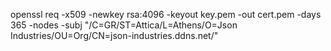 openssl req -x509 -newkey rsa:4096 -keyout key.pem -out cert.pem -days 365 -nodes -subj "/C=GR/ST=Attica/L=Athens/O=Json Industries/OU=Org/CN=json-industries.ddns.net/"